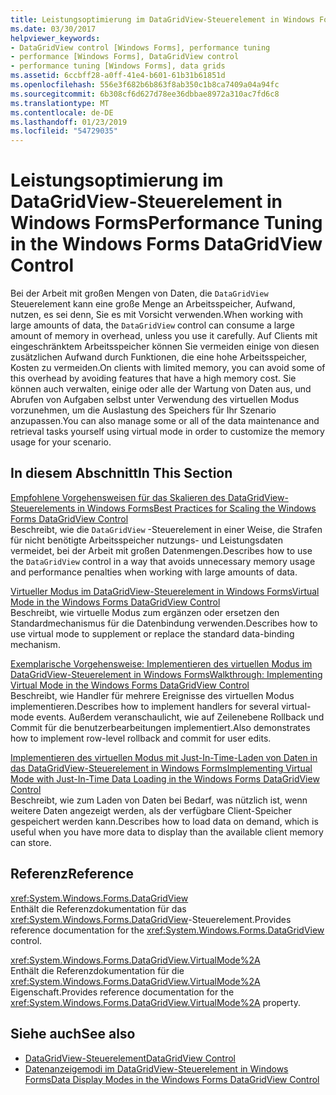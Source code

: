 ```yaml
---
title: Leistungsoptimierung im DataGridView-Steuerelement in Windows Forms
ms.date: 03/30/2017
helpviewer_keywords:
- DataGridView control [Windows Forms], performance tuning
- performance [Windows Forms], DataGridView control
- performance tuning [Windows Forms], data grids
ms.assetid: 6ccbff28-a0ff-41e4-b601-61b31b61851d
ms.openlocfilehash: 556e3f682b6b863f8ab350c1b8ca7409a04a94fc
ms.sourcegitcommit: 6b308cf6d627d78ee36dbbae8972a310ac7fd6c8
ms.translationtype: MT
ms.contentlocale: de-DE
ms.lasthandoff: 01/23/2019
ms.locfileid: "54729035"
---
```

# <a name="performance-tuning-in-the-windows-forms-datagridview-control"></a><span data-ttu-id="1dbe2-102">Leistungsoptimierung im DataGridView-Steuerelement in Windows Forms</span><span class="sxs-lookup"><span data-stu-id="1dbe2-102">Performance Tuning in the Windows Forms DataGridView Control</span></span>
<span data-ttu-id="1dbe2-103">Bei der Arbeit mit großen Mengen von Daten, die `DataGridView` Steuerelement kann eine große Menge an Arbeitsspeicher, Aufwand, nutzen, es sei denn, Sie es mit Vorsicht verwenden.</span><span class="sxs-lookup"><span data-stu-id="1dbe2-103">When working with large amounts of data, the `DataGridView` control can consume a large amount of memory in overhead, unless you use it carefully.</span></span> <span data-ttu-id="1dbe2-104">Auf Clients mit eingeschränktem Arbeitsspeicher können Sie vermeiden einige von diesen zusätzlichen Aufwand durch Funktionen, die eine hohe Arbeitsspeicher, Kosten zu vermeiden.</span><span class="sxs-lookup"><span data-stu-id="1dbe2-104">On clients with limited memory, you can avoid some of this overhead by avoiding features that have a high memory cost.</span></span> <span data-ttu-id="1dbe2-105">Sie können auch verwalten, einige oder alle der Wartung von Daten aus, und Abrufen von Aufgaben selbst unter Verwendung des virtuellen Modus vorzunehmen, um die Auslastung des Speichers für Ihr Szenario anzupassen.</span><span class="sxs-lookup"><span data-stu-id="1dbe2-105">You can also manage some or all of the data maintenance and retrieval tasks yourself using virtual mode in order to customize the memory usage for your scenario.</span></span>  
  
## <a name="in-this-section"></a><span data-ttu-id="1dbe2-106">In diesem Abschnitt</span><span class="sxs-lookup"><span data-stu-id="1dbe2-106">In This Section</span></span>  
 [<span data-ttu-id="1dbe2-107">Empfohlene Vorgehensweisen für das Skalieren des DataGridView-Steuerelements in Windows Forms</span><span class="sxs-lookup"><span data-stu-id="1dbe2-107">Best Practices for Scaling the Windows Forms DataGridView Control</span></span>](../../../../docs/framework/winforms/controls/best-practices-for-scaling-the-windows-forms-datagridview-control.md)  
 <span data-ttu-id="1dbe2-108">Beschreibt, wie die `DataGridView` -Steuerelement in einer Weise, die Strafen für nicht benötigte Arbeitsspeicher nutzungs- und Leistungsdaten vermeidet, bei der Arbeit mit großen Datenmengen.</span><span class="sxs-lookup"><span data-stu-id="1dbe2-108">Describes how to use the `DataGridView` control in a way that avoids unnecessary memory usage and performance penalties when working with large amounts of data.</span></span>  
  
 [<span data-ttu-id="1dbe2-109">Virtueller Modus im DataGridView-Steuerelement in Windows Forms</span><span class="sxs-lookup"><span data-stu-id="1dbe2-109">Virtual Mode in the Windows Forms DataGridView Control</span></span>](../../../../docs/framework/winforms/controls/virtual-mode-in-the-windows-forms-datagridview-control.md)  
 <span data-ttu-id="1dbe2-110">Beschreibt, wie virtuelle Modus zum ergänzen oder ersetzen den Standardmechanismus für die Datenbindung verwenden.</span><span class="sxs-lookup"><span data-stu-id="1dbe2-110">Describes how to use virtual mode to supplement or replace the standard data-binding mechanism.</span></span>  
  
 [<span data-ttu-id="1dbe2-111">Exemplarische Vorgehensweise: Implementieren des virtuellen Modus im DataGridView-Steuerelement in Windows Forms</span><span class="sxs-lookup"><span data-stu-id="1dbe2-111">Walkthrough: Implementing Virtual Mode in the Windows Forms DataGridView Control</span></span>](../../../../docs/framework/winforms/controls/implementing-virtual-mode-wf-datagridview-control.md)  
 <span data-ttu-id="1dbe2-112">Beschreibt, wie Handler für mehrere Ereignisse des virtuellen Modus implementieren.</span><span class="sxs-lookup"><span data-stu-id="1dbe2-112">Describes how to implement handlers for several virtual-mode events.</span></span> <span data-ttu-id="1dbe2-113">Außerdem veranschaulicht, wie auf Zeilenebene Rollback und Commit für die benutzerbearbeitungen implementiert.</span><span class="sxs-lookup"><span data-stu-id="1dbe2-113">Also demonstrates how to implement row-level rollback and commit for user edits.</span></span>  
  
 [<span data-ttu-id="1dbe2-114">Implementieren des virtuellen Modus mit Just-In-Time-Laden von Daten in das DataGridView-Steuerelement in Windows Forms</span><span class="sxs-lookup"><span data-stu-id="1dbe2-114">Implementing Virtual Mode with Just-In-Time Data Loading in the Windows Forms DataGridView Control</span></span>](../../../../docs/framework/winforms/controls/implementing-virtual-mode-jit-data-loading-in-the-datagrid.md)  
 <span data-ttu-id="1dbe2-115">Beschreibt, wie zum Laden von Daten bei Bedarf, was nützlich ist, wenn weitere Daten angezeigt werden, als der verfügbare Client-Speicher gespeichert werden kann.</span><span class="sxs-lookup"><span data-stu-id="1dbe2-115">Describes how to load data on demand, which is useful when you have more data to display than the available client memory can store.</span></span>  
  
## <a name="reference"></a><span data-ttu-id="1dbe2-116">Referenz</span><span class="sxs-lookup"><span data-stu-id="1dbe2-116">Reference</span></span>  
 <xref:System.Windows.Forms.DataGridView>  
 <span data-ttu-id="1dbe2-117">Enthält die Referenzdokumentation für das <xref:System.Windows.Forms.DataGridView>-Steuerelement.</span><span class="sxs-lookup"><span data-stu-id="1dbe2-117">Provides reference documentation for the <xref:System.Windows.Forms.DataGridView> control.</span></span>  
  
 <xref:System.Windows.Forms.DataGridView.VirtualMode%2A>  
 <span data-ttu-id="1dbe2-118">Enthält die Referenzdokumentation für die <xref:System.Windows.Forms.DataGridView.VirtualMode%2A> Eigenschaft.</span><span class="sxs-lookup"><span data-stu-id="1dbe2-118">Provides reference documentation for the <xref:System.Windows.Forms.DataGridView.VirtualMode%2A> property.</span></span>  
  
## <a name="see-also"></a><span data-ttu-id="1dbe2-119">Siehe auch</span><span class="sxs-lookup"><span data-stu-id="1dbe2-119">See also</span></span>
- [<span data-ttu-id="1dbe2-120">DataGridView-Steuerelement</span><span class="sxs-lookup"><span data-stu-id="1dbe2-120">DataGridView Control</span></span>](../../../../docs/framework/winforms/controls/datagridview-control-windows-forms.md)
- [<span data-ttu-id="1dbe2-121">Datenanzeigemodi im DataGridView-Steuerelement in Windows Forms</span><span class="sxs-lookup"><span data-stu-id="1dbe2-121">Data Display Modes in the Windows Forms DataGridView Control</span></span>](../../../../docs/framework/winforms/controls/data-display-modes-in-the-windows-forms-datagridview-control.md)
